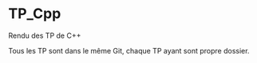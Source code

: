 # TP_Cpp
Rendu des TP de C++

Tous les TP sont dans le même Git, chaque TP ayant sont propre dossier.
